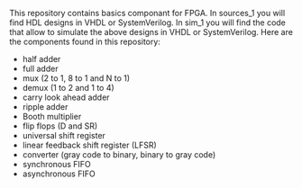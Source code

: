 This repository contains basics componant for FPGA. 
In sources_1 you will find HDL designs in VHDL or SystemVerilog.
In sim_1 you will find the code that allow to simulate the above designs in VHDL or SystemVerilog.
Here are the components found in this repository:
- half adder
- full adder
- mux (2 to 1, 8 to 1 and N to 1)
- demux (1 to 2 and 1 to 4)
- carry look ahead adder
- ripple adder
- Booth multiplier
- flip flops (D and SR)
- universal shift register
- linear feedback shift register (LFSR)
- converter (gray code to binary, binary to gray code)
- synchronous FIFO
- asynchronous FIFO
